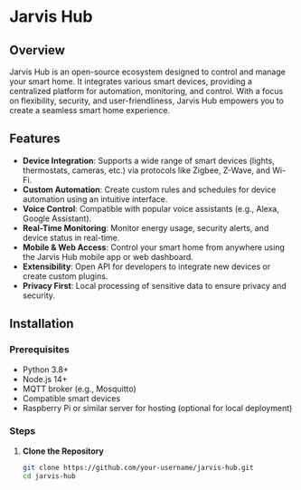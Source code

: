 # Jarvis Hub

## Overview
Jarvis Hub is an open-source ecosystem designed to control and manage your smart home. It integrates various smart devices, providing a centralized platform for automation, monitoring, and control. With a focus on flexibility, security, and user-friendliness, Jarvis Hub empowers you to create a seamless smart home experience.

## Features
- **Device Integration**: Supports a wide range of smart devices (lights, thermostats, cameras, etc.) via protocols like Zigbee, Z-Wave, and Wi-Fi.
- **Custom Automation**: Create custom rules and schedules for device automation using an intuitive interface.
- **Voice Control**: Compatible with popular voice assistants (e.g., Alexa, Google Assistant).
- **Real-Time Monitoring**: Monitor energy usage, security alerts, and device status in real-time.
- **Mobile & Web Access**: Control your smart home from anywhere using the Jarvis Hub mobile app or web dashboard.
- **Extensibility**: Open API for developers to integrate new devices or create custom plugins.
- **Privacy First**: Local processing of sensitive data to ensure privacy and security.

## Installation

### Prerequisites
- Python 3.8+
- Node.js 14+
- MQTT broker (e.g., Mosquitto)
- Compatible smart devices
- Raspberry Pi or similar server for hosting (optional for local deployment)

### Steps
1. **Clone the Repository**
   ```bash
   git clone https://github.com/your-username/jarvis-hub.git
   cd jarvis-hub